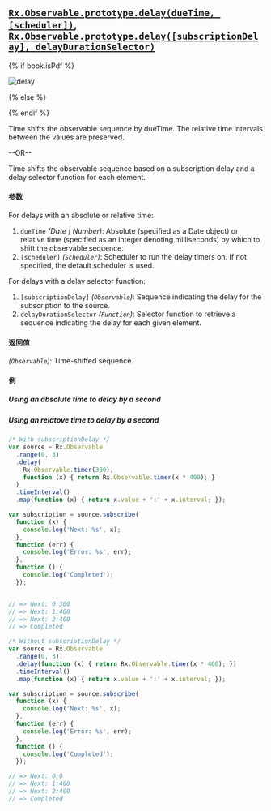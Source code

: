 ## [`Rx.Observable.prototype.delay(dueTime, [scheduler])`, `Rx.Observable.prototype.delay([subscriptionDelay], delayDurationSelector)`](https://github.com/Reactive-Extensions/RxJS/blob/master/src/core/linq/observable/delay.js)

{% if book.isPdf %}

![delay](http://reactivex.io/documentation/operators/images/delay.png)

{% else %}

<rx-marbles key="delay"></rx-marbles>

{% endif %}


Time shifts the observable sequence by dueTime. The relative time intervals between the values are preserved.

--OR--

Time shifts the observable sequence based on a subscription delay and a delay selector function for each element.

#### 参数

For delays with an absolute or relative time:
1. `dueTime` *(Date | Number)*: Absolute (specified as a Date object) or relative time (specified as an integer denoting milliseconds) by which to shift the observable sequence.
2. `[scheduler]` *(`Scheduler`)*: Scheduler to run the delay timers on. If not specified, the default scheduler is used.

For delays with a delay selector function:
1. `[subscriptionDelay]` *(`Observable`)*: Sequence indicating the delay for the subscription to the source.
2. `delayDurationSelector` *(`Function`)*: Selector function to retrieve a sequence indicating the delay for each given element.

#### 返回值
*(`Observable`)*: Time-shifted sequence.
  
#### 例

##### Using an absolute time to delay by a second

[](http://jsbin.com/hulit/1/embed?js,console)

##### Using an relatove time to delay by a second

[](http://jsbin.com/haziv/1/embed?js,console)

```js
/* With subscriptionDelay */
var source = Rx.Observable
  .range(0, 3)
  .delay(
    Rx.Observable.timer(300),
    function (x) { return Rx.Observable.timer(x * 400); }
  )
  .timeInterval()
  .map(function (x) { return x.value + ':' + x.interval; });

var subscription = source.subscribe(
  function (x) {
    console.log('Next: %s', x);
  },
  function (err) {
    console.log('Error: %s', err);
  },
  function () {
    console.log('Completed');
  });


// => Next: 0:300
// => Next: 1:400
// => Next: 2:400
// => Completed
```

```js
/* Without subscriptionDelay */
var source = Rx.Observable
  .range(0, 3)
  .delay(function (x) { return Rx.Observable.timer(x * 400); })
  .timeInterval()
  .map(function (x) { return x.value + ':' + x.interval; });

var subscription = source.subscribe(
  function (x) {
    console.log('Next: %s', x);
  },
  function (err) {
    console.log('Error: %s', err);
  },
  function () {
    console.log('Completed');
  });

// => Next: 0:0
// => Next: 1:400
// => Next: 2:400
// => Completed
```